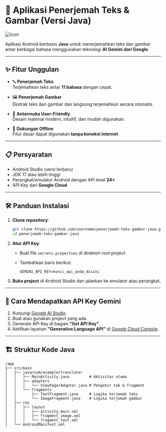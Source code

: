 # 📲 Aplikasi Penerjemah Teks & Gambar (Versi Java)

![Icon](https://app/src/main/res/mipmap-xxxhdpi/ic_launcher.png)

Aplikasi Android berbasis **Java** untuk menerjemahkan teks dan gambar antar berbagai bahasa menggunakan teknologi **AI Gemini dari Google**.

---

## ✨ Fitur Unggulan

- 🔤 **Penerjemah Teks**  
  Terjemahkan teks antar **11 bahasa** dengan cepat.

- 🖼️ **Penerjemah Gambar**  
  Ekstrak teks dari gambar dan langsung terjemahkan secara otomatis.

- 🧭 **Antarmuka User-Friendly**  
  Desain material modern, intuitif, dan mudah digunakan.

- 📡 **Dukungan Offline**  
  Fitur dasar dapat digunakan **tanpa koneksi internet**.

---

## 📋 Persyaratan

- Android Studio (versi terbaru)
- JDK 17 atau lebih tinggi
- Perangkat/emulator Android dengan API level **24+**
- API Key dari **Google Cloud**

---

## 🛠️ Panduan Instalasi

1. **Clone repository**:

    ```bash
    git clone https://github.com/username/penerjemah-teks-gambar-java.git
    cd penerjemah-teks-gambar-java
    ```

2. **Atur API Key**:

    - Buat file `secrets.properties` di direktori root project
    - Tambahkan baris berikut:

      ```properties
      GEMINI_API_KEY=kunci_api_anda_disini
      ```

3. **Buka project** di Android Studio dan jalankan ke emulator atau perangkat.

---

## 🔑 Cara Mendapatkan API Key Gemini

1. Kunjungi [Google AI Studio](https://makersuite.google.com/)
2. Buat atau gunakan project yang ada.
3. Generate API Key di bagian **"Get API Key"**.
4. Aktifkan layanan **"Generative Language API"** di [Google Cloud Console](https://console.cloud.google.com/).

---

## 🏗️ Struktur Kode Java

```text
/app
├── src/main
│   ├── java/com/example/translator
│   │   ├── MainActivity.java         # Aktivitas utama
│   │   ├── adapters
│   │   │   └── ViewPagerAdapter.java # Pengatur tab & fragment
│   │   └── fragments
│   │       ├── TextFragment.java     # Logika terjemah teks
│   │       └── ImageFragment.java    # Logika terjemah gambar
│   ├── res
│   │   ├── layout
│   │   │   ├── activity_main.xml
│   │   │   ├── fragment_image.xml
│   │   │   └── fragment_text.xml
│   └── AndroidManifest.xml
